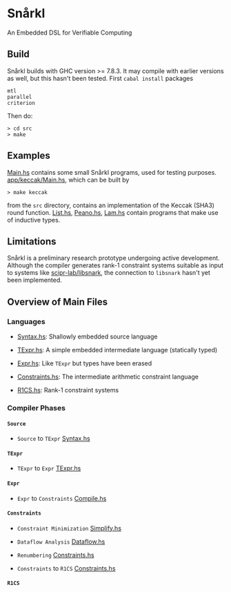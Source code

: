 # Snårkl

An Embedded DSL for Verifiable Computing

## Build

Snårkl builds with GHC version >= 7.8.3. It may compile with earlier versions as well, but this hasn't been tested. First `cabal install` packages 

``` 
mtl
parallel
criterion
``` 

Then do:

```
> cd src
> make
```
## Examples

[Main.hs](https://github.com/gstew5/tinylam/blob/master/src/Main.hs) contains some small Snårkl programs, used for testing purposes. [app/keccak/Main.hs](https://github.com/gstew5/tinylam/blob/master/src/app/keccak/Main.hs), which can be built by

```
> make keccak
```

from the `src` directory, contains an implementation of the Keccak (SHA3) round function. 
[List.hs](https://github.com/gstew5/tinylam/blob/master/src/List.hs), 
[Peano.hs](https://github.com/gstew5/tinylam/blob/master/src/Peano.hs), 
[Lam.hs](https://github.com/gstew5/tinylam/blob/master/src/Lam.hs)
contain programs that make use of inductive types.

## Limitations

Snårkl is a preliminary research prototype undergoing active development. Although the compiler generates rank-1 constraint systems suitable as input to systems like [scipr-lab/libsnark](https://github.com/scipr-lab/libsnark), the connection to `libsnark` hasn't yet been implemented.

## Overview of Main Files

### Languages

* [Syntax.hs](https://github.com/gstew5/tinylam/blob/master/src/Syntax.hs): Shallowly embedded source language

* [TExpr.hs](https://github.com/gstew5/tinylam/blob/master/src/TExpr.hs): A simple embedded intermediate language (statically typed)

* [Expr.hs](https://github.com/gstew5/tinylam/blob/master/src/Expr.hs): Like `TExpr` but types have been erased

* [Constraints.hs](https://github.com/gstew5/tinylam/blob/master/src/Constraints.hs): The intermediate arithmetic constraint language

* [R1CS.hs](https://github.com/gstew5/tinylam/blob/master/src/R1CS.hs): Rank-1 constraint systems

### Compiler Phases

#### `Source`

* `Source` to `TExpr` [Syntax.hs](https://github.com/gstew5/tinylam/blob/master/src/Syntax.hs)

#### `TExpr`

* `TExpr` to `Expr` [TExpr.hs](https://github.com/gstew5/tinylam/blob/master/src/Compile.hs)

#### `Expr`

* `Expr` to `Constraints` [Compile.hs](https://github.com/gstew5/tinylam/blob/master/src/Compile.hs)

#### `Constraints`

* `Constraint Minimization` [Simplify.hs](https://github.com/gstew5/tinylam/blob/master/src/Simplify.hs)

* `Dataflow Analysis` [Dataflow.hs](https://github.com/gstew5/tinylam/blob/master/src/Dataflow.hs)

* `Renumbering` [Constraints.hs](https://github.com/gstew5/tinylam/blob/master/src/Constraints.hs)

* `Constraints` to `R1CS` [Constraints.hs](https://github.com/gstew5/tinylam/blob/master/src/Constraints.hs)

#### `R1CS`
